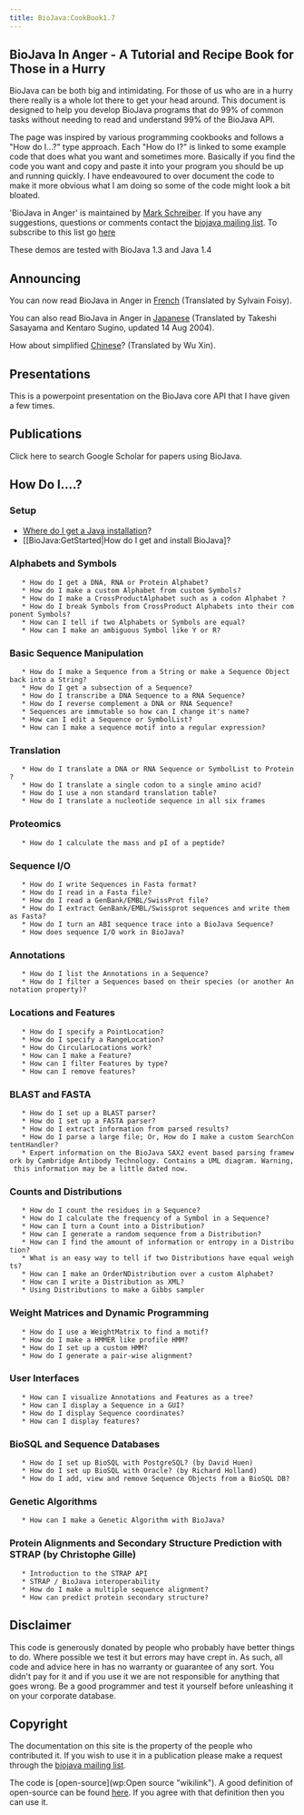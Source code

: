 ```yaml
---
title: BioJava:CookBook1.7
---
```


BioJava In Anger - A Tutorial and Recipe Book for Those in a Hurry
------------------------------------------------------------------

BioJava can be both big and intimidating. For those of us who are in a
hurry there really is a whole lot there to get your head around. This
document is designed to help you develop BioJava programs that do 99% of
common tasks without needing to read and understand 99% of the BioJava
API.

The page was inspired by various programming cookbooks and follows a
"How do I...?" type approach. Each "How do I?" is linked to some example
code that does what you want and sometimes more. Basically if you find
the code you want and copy and paste it into your program you should be
up and running quickly. I have endeavoured to over document the code to
make it more obvious what I am doing so some of the code might look a
bit bloated.

'BioJava in Anger' is maintained by [Mark
Schreiber](User:Mark "wikilink"). If you have any suggestions, questions
or comments contact the [biojava mailing
list](mailto:biojava-l@biojava.org). To subscribe to this list go
[here](http://biojava.org/mailman/listinfo/biojava-l)

These demos are tested with BioJava 1.3 and Java 1.4

Announcing
----------

You can now read BioJava in Anger in
[French](Biojava:CookbookFrench "wikilink") (Translated by Sylvain
Foisy).

You can also read BioJava in Anger in
[Japanese](http://www.geocities.jp/bio_portal/bj_in_anger_ja/)
(Translated by Takeshi Sasayama and Kentaro Sugino, updated 14 Aug
2004).

How about simplified
[Chinese](http://www.cbi.pku.edu.cn/chinese/documents/PUMA/biojava/index-cn.html)?
(Translated by Wu Xin).

Presentations
-------------

This is a powerpoint presentation on the BioJava core API that I have
given a few times.

Publications
------------

Click here to search Google Scholar for papers using BioJava.

How Do I....?
-------------

### Setup

-   [Where do I get a Java
    installation](http://java.sun.com/downloads/)?
-   [[BioJava:GetStarted|How do I get and install BioJava]?

### Alphabets and Symbols

`   * How do I get a DNA, RNA or Protein Alphabet?`  
`   * How do I make a custom Alphabet from custom Symbols?`  
`   * How do I make a CrossProductAlphabet such as a codon Alphabet ?`  
`   * How do I break Symbols from CrossProduct Alphabets into their component Symbols?`  
`   * How can I tell if two Alphabets or Symbols are equal?`  
`   * How can I make an ambiguous Symbol like Y or R?`

### Basic Sequence Manipulation

`   * How do I make a Sequence from a String or make a Sequence Object back into a String?`  
`   * How do I get a subsection of a Sequence?`  
`   * How do I transcribe a DNA Sequence to a RNA Sequence?`  
`   * How do I reverse complement a DNA or RNA Sequence?`  
`   * Sequences are immutable so how can I change it's name?`  
`   * How can I edit a Sequence or SymbolList?`  
`   * How can I make a sequence motif into a regular expression?`

### Translation

`   * How do I translate a DNA or RNA Sequence or SymbolList to Protein?`  
`   * How do I translate a single codon to a single amino acid?`  
`   * How do I use a non standard translation table?`  
`   * How do I translate a nucleotide sequence in all six frames`

### Proteomics

`   * How do I calculate the mass and pI of a peptide?`

### Sequence I/O

`   * How do I write Sequences in Fasta format?`  
`   * How do I read in a Fasta file?`  
`   * How do I read a GenBank/EMBL/SwissProt file?`  
`   * How do I extract GenBank/EMBL/Swissprot sequences and write them as Fasta?`  
`   * How do I turn an ABI sequence trace into a BioJava Sequence?`  
`   * How does sequence I/O work in BioJava?`

### Annotations

`   * How do I list the Annotations in a Sequence?`  
`   * How do I filter a Sequences based on their species (or another Annotation property)?`

### Locations and Features

`   * How do I specify a PointLocation?`  
`   * How do I specify a RangeLocation?`  
`   * How do CircularLocations work?`  
`   * How can I make a Feature?`  
`   * How can I filter Features by type?`  
`   * How can I remove features?`

### BLAST and FASTA

`   * How do I set up a BLAST parser?`  
`   * How do I set up a FASTA parser?`  
`   * How do I extract information from parsed results?`  
`   * How do I parse a large file; Or, How do I make a custom SearchContentHandler?`  
`   * Expert information on the BioJava SAX2 event based parsing framework by Cambridge Antibody Technology. Contains a UML diagram. Warning, this information may be a little dated now.`

### Counts and Distributions

`   * How do I count the residues in a Sequence?`  
`   * How do I calculate the frequency of a Symbol in a Sequence?`  
`   * How can I turn a Count into a Distribution?`  
`   * How can I generate a random sequence from a Distribution?`  
`   * How can I find the amount of information or entropy in a Distribution?`  
`   * What is an easy way to tell if two Distributions have equal weights?`  
`   * How can I make an OrderNDistribution over a custom Alphabet?`  
`   * How can I write a Distribution as XML?`  
`   * Using Distributions to make a Gibbs sampler `

### Weight Matrices and Dynamic Programming

`   * How do I use a WeightMatrix to find a motif?`  
`   * How do I make a HMMER like profile HMM?`  
`   * How do I set up a custom HMM?`  
`   * How do I generate a pair-wise alignment?`

### User Interfaces

`   * How can I visualize Annotations and Features as a tree?`  
`   * How can I display a Sequence in a GUI?`  
`   * How do I display Sequence coordinates?`  
`   * How can I display features?`

### BioSQL and Sequence Databases

`   * How do I set up BioSQL with PostgreSQL? (by David Huen)`  
`   * How do I set up BioSQL with Oracle? (by Richard Holland)`  
`   * How do I add, view and remove Sequence Objects from a BioSQL DB?`

### Genetic Algorithms

`   * How can I make a Genetic Algorithm with BioJava?`

### Protein Alignments and Secondary Structure Prediction with STRAP (by Christophe Gille)

`   * Introduction to the STRAP API`  
`   * STRAP / BioJava interoperability`  
`   * How do I make a multiple sequence alignment?`  
`   * How can predict protein secondary structure?`

Disclaimer
----------

This code is generously donated by people who probably have better
things to do. Where possible we test it but errors may have crept in. As
such, all code and advice here in has no warranty or guarantee of any
sort. You didn't pay for it and if you use it we are not responsible for
anything that goes wrong. Be a good programmer and test it yourself
before unleashing it on your corporate database.

Copyright
---------

The documentation on this site is the property of the people who
contributed it. If you wish to use it in a publication please make a
request through the [biojava mailing
list](mailto:biojava-l@biojava.org).

The code is [open-source](wp:Open source "wikilink"). A good definition
of open-source can be found
[here](http://www.opensource.org/docs/definition_plain.php). If you
agree with that definition then you can use it.
